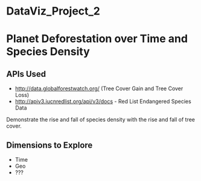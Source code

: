 # DataViz_Project_2

# Planet Deforestation over Time and Species Density

## APIs Used
 - http://data.globalforestwatch.org/ (Tree Cover Gain and Tree Cover Loss)
 - http://apiv3.iucnredlist.org/api/v3/docs - Red List Endangered Species Data

Demonstrate the rise and fall of species density with the rise and fall of tree cover.

## Dimensions to Explore
 - Time
 - Geo
 - ???

